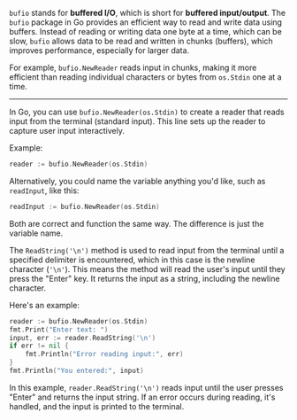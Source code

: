 `bufio` stands for **buffered I/O**, which is short for **buffered input/output**. The `bufio` package in Go provides an efficient way to read and write data using buffers. Instead of reading or writing data one byte at a time, which can be slow, `bufio` allows data to be read and written in chunks (buffers), which improves performance, especially for larger data.

For example, `bufio.NewReader` reads input in chunks, making it more efficient than reading individual characters or bytes from `os.Stdin` one at a time.

---
In Go, you can use `bufio.NewReader(os.Stdin)` to create a reader that reads input from the terminal (standard input). This line sets up the reader to capture user input interactively.

Example:
```go
reader := bufio.NewReader(os.Stdin)
```

Alternatively, you could name the variable anything you'd like, such as `readInput`, like this:
```go
readInput := bufio.NewReader(os.Stdin)
```
Both are correct and function the same way. The difference is just the variable name.

The `ReadString('\n')` method is used to read input from the terminal until a specified delimiter is encountered, which in this case is the newline character (`'\n'`). This means the method will read the user's input until they press the "Enter" key. It returns the input as a string, including the newline character.

Here's an example:

```go
reader := bufio.NewReader(os.Stdin)
fmt.Print("Enter text: ")
input, err := reader.ReadString('\n')
if err != nil {
    fmt.Println("Error reading input:", err)
}
fmt.Println("You entered:", input)
```

In this example, `reader.ReadString('\n')` reads input until the user presses "Enter" and returns the input string. If an error occurs during reading, it's handled, and the input is printed to the terminal.
